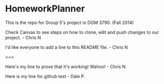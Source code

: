 HomeworkPlanner
===============

This is the repo for Group 5's project in DGM 3790. (Fall 2014)

Check Canvas to see steps on how to clone, edit and push changes to our project. - Chris N

I'd like everyone to add a line to this README file. - Chris N

===

Here's my line to prove that it's working! Wahoo! - Chris N

Here is my line for github test - Dale P.
